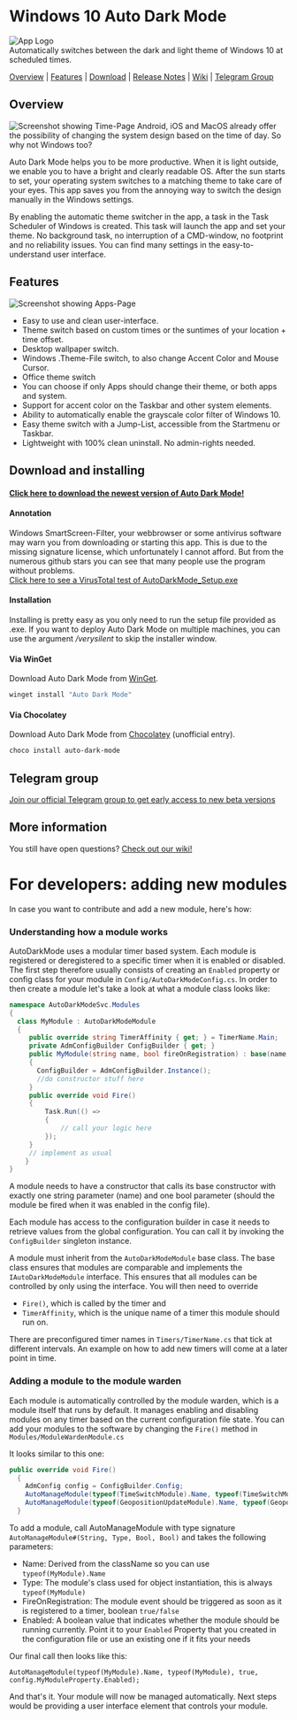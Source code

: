 
# Windows 10 Auto Dark Mode
![App Logo](https://github.com/Armin2208/Windows-Auto-Night-Mode/blob/master/Readme/logo.png)  
Automatically switches between the dark and light theme of Windows 10 at scheduled times.

[Overview](#overview) | [Features](#features) | [Download](#download-and-installing) | [Release Notes](https://github.com/Armin2208/Windows-Auto-Night-Mode/releases) | [Wiki](https://github.com/Armin2208/Windows-Auto-Night-Mode/wiki) | [Telegram Group](#telegram-group)

## Overview
![Screenshot showing Time-Page](https://github.com/Armin2208/Windows-Auto-Night-Mode/blob/master/Readme/screenshot1.png)
Android, iOS and MacOS already offer the possibility of changing the system design based on the time of day. So why not Windows too?

Auto Dark Mode helps you to be more productive. When it is light outside, we enable you to have a bright and clearly readable OS. After the sun starts to set, your operating system switches to a matching theme to take care of your eyes. This app saves you from the annoying way to switch the design manually in the Windows settings.

By enabling the automatic theme switcher in the app, a task in the Task Scheduler of Windows is created. This task will launch the app and set your theme. No background task, no interruption of a CMD-window, no footprint and no reliability issues. You can find many settings in the easy-to-understand user interface.

## Features
![Screenshot showing Apps-Page](https://github.com/Armin2208/Windows-Auto-Night-Mode/blob/master/Readme/screenshot2.png)  
- Easy to use and clean user-interface.
- Theme switch based on custom times or the suntimes of your location + time offset.
- Desktop wallpaper switch.
- Windows .Theme-File switch, to also change Accent Color and Mouse Cursor.
- Office theme switch
- You can choose if only Apps should change their theme, or both apps and system.
- Support for accent color on the Taskbar and other system elements.
- Ability to automatically enable the grayscale color filter of Windows 10.
- Easy theme switch with a Jump-List, accessible from the Startmenu or Taskbar.
- Lightweight with 100% clean uninstall. No admin-rights needed.

## Download and installing
#### [Click here to download the newest version of Auto Dark Mode!](https://github.com/Armin2208/Windows-Auto-Night-Mode/releases)

#### Annotation
Windows SmartScreen-Filter, your webbrowser or some antivirus software may warn you from downloading or starting this app. This is due to the missing signature license, which unfortunately I cannot afford. But from the numerous github stars you can see that many people use the program without problems.  
[Click here to see a VirusTotal test of AutoDarkMode_Setup.exe](https://www.virustotal.com/gui/file/fea01593ebcd7aeec3a4d7566e4c449a486c8c9fecd0b7941ebb036fb0fe2797/)

#### Installation
Installing is pretty easy as you only need to run the setup file provided as .exe. If you want to deploy Auto Dark Mode on multiple machines, you can use the argument _/verysilent_ to skip the installer window.

#### Via WinGet
Download Auto Dark Mode from [WinGet](https://github.com/microsoft/winget-cli/releases).
```powershell
winget install "Auto Dark Mode"
```

#### Via Chocolatey
Download Auto Dark Mode from [Chocolatey](https://chocolatey.org/packages/auto-dark-mode) (unofficial entry).
```powershell
choco install auto-dark-mode
```

## Telegram group
[Join our official Telegram group to get early access to new beta versions](https://t.me/autodarkmode)

## More information
You still have open questions? [Check out our wiki!](https://github.com/Armin2208/Windows-Auto-Night-Mode/wiki)


# For developers: adding new modules

In case you want to contribute and add a new module, here's how:

### Understanding how a module works

AutoDarkMode uses a modular timer based system. Each module is registered or deregistered to a specific timer when it is enabled or disabled. The first step therefore usually consists of creating an `Enabled` property or config class for your module in `Config/AutoDarkModeConfig.cs`.
In order to then create a module let's take a look at what a module class looks like:
```C#
namespace AutoDarkModeSvc.Modules
{
  class MyModule : AutoDarkModeModule
  {
     public override string TimerAffinity { get; } = TimerName.Main; 
     private AdmConfigBuilder ConfigBuilder { get; }
     public MyModule(string name, bool fireOnRegistration) : base(name, fireOnRegistration) 
     {
       ConfigBuilder = AdmConfigBuilder.Instance();
       //do constructor stuff here
     }
     public override void Fire()
     {
         Task.Run(() =>
         {
             // call your logic here
         });
     }   
     // implement as usual
    }
}
```
A module needs to have a constructor that calls its base constructor with exactly one string parameter (name) and one bool parameter (should the module be fired when it was enabled in the config file). 

Each module has access to the configuration builder in case it needs to retrieve values from the global configuration. You can call it by invoking the `ConfigBuilder` singleton instance.

A module must inherit from the `AutoDarkModeModule` base class. The base class ensures that modules are comparable and implements the `IAutoDarkModeModule` interface. This ensures that all modules can be controlled by only using the interface.
You will then need to override 
- `Fire()`, which is called by the timer and
- `TimerAffinity`, which is the unique name of a timer this module should run on. 

There are preconfigured timer names in `Timers/TimerName.cs` that tick at different intervals. An example on how to add new timers will come at a later point in time.

### Adding a module to the module warden
Each module is automatically controlled by the module warden, which is a module itself that runs by default. It manages enabling and disabling modules on any timer based on the current configuration file state. You can add your modules to the software by changing the `Fire()` method in `Modules/ModuleWardenModule.cs`

It looks similar to this one:
```C#
public override void Fire()
  {
    AdmConfig config = ConfigBuilder.Config;
    AutoManageModule(typeof(TimeSwitchModule).Name, typeof(TimeSwitchModule), false, config.AutoThemeSwitchingEnabled);
    AutoManageModule(typeof(GeopositionUpdateModule).Name, typeof(GeopositionUpdateModule), true, config.Location.Enabled);
  }
```

To add a module, call AutoManageModule with type signature `AutoManageModule#(String, Type, Bool, Bool)` and takes the following parameters:
- Name: Derived from the className so you can use `typeof(MyModule).Name`
- Type: The module's class used for object instantiation, this is always `typeof(MyModule)`
- FireOnRegistration: The module event should be triggered as soon as it is registered to a timer, boolean `true/false`
- Enabled: A boolean value that indicates whether the module should be running currently. Point it to your `Enabled` Property that you created in the configuration file or use an existing one if it fits your needs

Our final call then looks like this:

`AutoManageModule(typeof(MyModule).Name, typeof(MyModule), true, config.MyModuleProperty.Enabled);`

And that's it. Your module will now be managed automatically. Next steps would be providing a user interface element that controls your module.
